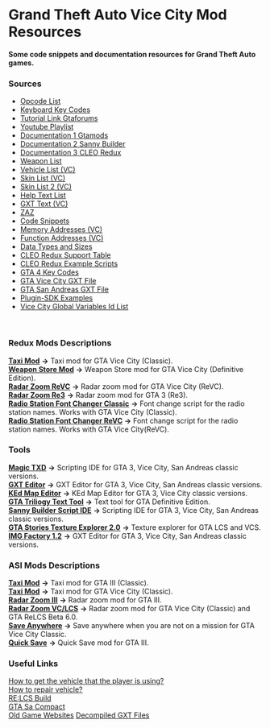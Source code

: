 # Grand Theft Auto Vice City Mod Resources
__Some code snippets and documentation resources for Grand Theft Auto games.__

### Sources
- [Opcode List](https://gtamods.com/wiki/List_of_opcodes)
- [Keyboard Key Codes](https://docs.microsoft.com/en-gb/windows/win32/inputdev/virtual-key-codes?redirectedfrom=MSDN)
- [Tutorial Link Gtaforums](https://gtaforums.com/topic/480446-iii-coding-directory/)
- [Youtube Playlist](https://www.youtube.com/playlist?list=PL34fQ24a1TlEbGbWkvVL4Xl8Zh20lxnOl)
- [Documentation 1 Gtamods](https://gtamods.com/wiki/Main_Page)
- [Documentation 2 Sanny Builder](https://library.sannybuilder.com/#/)
- [Documentation 3 CLEO Redux](https://re.cleo.li/docs/en/)
- [Weapon List](https://gtamods.com/wiki/Weapon)
- [Vehicle List (VC)](https://gtamods.com/wiki/List_of_vehicles_(VC))
- [Skin List (VC)](http://web.archive.org/web/20221207193849/https://wiki.gtaconnected.com/Resources/GTAVC/PedSkins)
- [Skin List 2 (VC)](http://spaceeinstein.altervista.org/peds_vc.php)
- [Help Text List](https://gtamods.com/wiki/Text)
- [GXT Text (VC)](http://spaceeinstein.altervista.org/gxt/gxt.php?game=VC&lang=EN)
- [ZAZ](http://zazmahall.de/ZAZGTASANATORIUM/CLEO3BASIC.htm)
- [Code Snippets](https://gtamods.com/wiki/Category:Code_Snippets)
- [Memory Addresses (VC)](https://gtamods.com/wiki/Memory_Addresses_(VC))
- [Function Addresses (VC)](https://gtamods.com/wiki/Function_Memory_Addresses_(VC))
- [Data Types and Sizes](https://docs.oracle.com/cd/E19253-01/817-6223/chp-typeopexpr-2/index.html)
- [CLEO Redux Support Table](https://github.com/cleolibrary/CLEO-Redux/wiki/Feature-Support-Matrix)
- [CLEO Redux Example Scripts](https://github.com/cleolibrary/CLEO-Redux/tree/master/examples)
- [GTA 4 Key Codes](https://gtaforums.com/topic/387783-generic-gta-4-documentation/?do=findComment&comment=1059735675)
- [GTA Vice City GXT File](http://public.sannybuilder.com/GXT/old/GTAVC.text)
- [GTA San Andreas GXT File](https://public.sannybuilder.com/GXT/old/GTASA.text)
- [Plugin-SDK Examples](https://github.com/DK22Pac/plugin-sdk/tree/master/examples)
- [Vice City Global Variables Id List](https://github.com/sannybuilder/data/blob/master/vc_sbl/CustomVariables.ini)
<br/>

### Redux Mods Descriptions
[**Taxi Mod**](https://github.com/yuksel-kadir/Grand-Theft-Auto-Modding-Source/tree/main/MOD%20Taxi%20Mod%20(GTA%20VC%20Classic)) **->** Taxi mod for GTA Vice City (Classic).<br/>
[**Weapon Store Mod**](https://github.com/yuksel-kadir/Grand-Theft-Auto-Modding-Source/tree/main/VC_DE_MOD_Weapon%20Store%20Mod%20(Definitive)) **->** Weapon Store mod for GTA Vice City (Definitive Edition).<br/>
[**Radar Zoom ReVC**](https://github.com/yuksel-kadir/Grand-Theft-Auto-Modding-Source/tree/main/MOD%20Radar%20Zoom%20(GTA%20ReVC)) **->** Radar zoom mod for GTA Vice City (ReVC). <br/>
[**Radar Zoom Re3**](https://github.com/yuksel-kadir/Grand-Theft-Auto-Modding-Source/tree/main/MOD%20Radar%20Zoom%20(GTA%20Re3)) **->** Radar zoom mod for GTA 3 (Re3). <br/>
[**Radio Station Font Changer Classic**](https://github.com/yuksel-kadir/Grand-Theft-Auto-Modding-Source/tree/main/MOD%20Radio%20Station%20Font%20Changer%20(GTA%20VC%20Classic)) **->** Font change script for the radio station names. Works with GTA Vice City (Classic).<br/>
[**Radio Station Font Changer ReVC**](https://github.com/yuksel-kadir/Grand-Theft-Auto-Modding-Source/tree/main/MOD%20Radio%20Station%20Font%20Changer%20(GTA%20ReVC)) **->** Font change script for the radio station names. Works with GTA Vice City(ReVC).
<br/>

### Tools
[**Magic TXD**](https://gtaforums.com/topic/851436-relopensrc-magictxd/) **->** Scripting IDE for GTA 3, Vice City, San Andreas classic versions.<br/>
[**GXT Editor**](http://web.archive.org/web/20070102011246/http://zverik.rbcmail.ru/gxtedit13.zip) **->** GXT Editor for GTA 3, Vice City, San Andreas classic versions.<br/>
[**KEd Map Editor**](https://www.gtagarage.com/mods/show.php?id=8322) **->** KEd Map Editor for GTA 3, Vice City classic versions.<br/>
[**GTA Triliogy Text Tool**](https://gtaforums.com/topic/977646-gtasade-localization-modding-guide/) **->** Text tool for GTA Definitive Edition.<br/>
[**Sanny Builder Script IDE**](https://sannybuilder.com/index.html) **->** Scripting IDE for GTA 3, Vice City, San Andreas classic versions.<br/>
[**GTA Stories Texture Explorer 2.0**](https://libertycity.net/files/gta-vice-city-stories/57785-gta-stories-texture-explorer-2.0.html) **->** Texture explorer for GTA LCS and VCS.<br/>
[**IMG Factory 1.2**](https://libertycity.net/files/gta-vice-city/102592-img-factory-1.2.html) **->** GXT Editor for GTA 3, Vice City, San Andreas classic versions.<br/>

### ASI Mods Descriptions
[**Taxi Mod**](https://github.com/yuksel-kadir/Grand-Theft-Auto-Modding-Source/tree/main/ASI%20MOD%20Taxi%20Mod%20(GTA%20III%20Classic)) **->** Taxi mod for GTA III (Classic).<br/>
[**Taxi Mod**](https://github.com/yuksel-kadir/Grand-Theft-Auto-Modding-Source/tree/main/ASI%20MOD%20Taxi%20Mod%20(GTA%20VC%20Classic)) **->** Taxi mod for GTA Vice City (Classic).<br/>
[**Radar Zoom III**](https://github.com/yuksel-kadir/Grand-Theft-Auto-Modding-Source/tree/main/ASI%20MOD%20Radar%20Zoom%20(GTA%20III%20Classic)) **->** Radar zoom mod for GTA III.<br/>
[**Radar Zoom VC/LCS**](https://github.com/yuksel-kadir/Grand-Theft-Auto-Modding-Source/tree/main/ASI%20MOD%20Radar%20Zoom%20(GTA%20VC%20Classic%20-%20GTA%20ReLCS)) **->** Radar zoom mod for GTA Vice City (Classic) and GTA ReLCS Beta 6.0. <br/>
[**Save Anywhere**](https://github.com/yuksel-kadir/Grand-Theft-Auto-Modding-Source/tree/main/ASI%20MOD%20Save%20Anywhere%20(GTA%20VC%20Classic)) **->** Save anywhere when you are not on a mission for GTA Vice City Classic.<br/>
[**Quick Save**](https://github.com/yuksel-kadir/Grand-Theft-Auto-Modding-Source/tree/main/ASI%20MOD%20Quick%20Save%20(GTA%20III%20Classic)) **->** Quick Save mod for GTA III.
<br/>

### Useful Links
[How to get the vehicle that the player is using?](https://gtaforums.com/topic/975946-fast-question-what-is-the-opcode-to-see-what-player-is-using/)<br/>
[How to repair vehicle?](https://gtamods.com/wiki/0A30)<br/>
[RE:LCS Build](https://drive.google.com/file/d/10SVHpIbHvGF8sLJjcORNejCt3SZp99ua/view?usp=sharing)<br/>
[GTA Sa Compact](https://web.archive.org/web/20221130223910/https://github.com/codenulls/gta-reversed/files/6949371/gta_sa.zip)<br/>
[Old Game Websites](https://museum.rockstarnexus.com/)
[Decompiled GXT Files](https://web.archive.org/web/20171028075956/http://public.sannybuilder.com/GXT/)
<!--
### Some Useful Opcode Descriptions
[**0ADC**: Check if the player has typed a specified text.](https://gtamods.com/wiki/0ADC)<br/>
[**03E5**: Print help message on the left corner of the screen.](https://gtamods.com/wiki/03E5)<br/>
[**0222**: Set player health to some value.](https://gtamods.com/wiki/List_of_opcodes)<br/>
[**035E**: Add armour to player.](https://gtamods.com/wiki/List_of_opcodes)<br/>
[**0000**: 0000 is often put at the beginning of CLEO scripts to avoid jump-at-zero-offset bug.](https://gtamods.com/wiki/0000)<br/>
[**0ACA**: This CLEO opcode prints a custom help message.](https://gtamods.com/wiki/0ACA)<br/>
[**0109**: This opcode adds the integer value to the player's current amount of money. A negative value subtracts the player's money.](https://gtamods.com/wiki/0109)<br/>
[**010D**: This sets the player's current wanted level from 0 to 6. It will not exceed the maximum wanted level set by opcode 01F0. Negative values have no effect while values higher than six will not exceed six.](https://gtamods.com/wiki/010D)<br/>
[**01B2**: Gives the weapon to the **CHARACTER**.](https://gtamods.com/wiki/01B2)<br/>
[**01B1**: Gives the weapon to the **PLAYER**.](https://gtamods.com/wiki/01B1)<br/>
[**0247**: Request a model.](https://gtamods.com/wiki/0247)<br/>
[**0248**: Check if the requested model is loaded.](https://gtamods.com/wiki/0248)<br/>
[**04C4**: This opcode stores a point offset from the character's position. The coordinates it stores are dependent on the direction the character is facing.](https://gtamods.com/wiki/04C4)<br/>
[**0ADD**: Spawns a vehicle of the specified model like a cheat.](https://gtamods.com/wiki/0ADD)<br/>
[**02AC**: Sets the proofs of the vehicle.](https://gtamods.com/wiki/02AC)<br/>
**053F**: Sets tires vulnerability (0 = off).<br/>
**055E**: Sets player's max health.<br/>
<br/>
-->

<!--
### Script Descriptions
[**HESOYAM Script**](https://github.com/WastedHymn/Grand-Theft-Auto-Vice-City-Scripts/blob/master/hesoyamscript.txt) **->** Player can get $250.000, full health and armour, by typing "HESOYAM" just like in GTA San Andreas.<br/>
[**Save Game Script**](https://github.com/WastedHymn/Grand-Theft-Auto-Vice-City-Scripts/blob/master/savegamescript.txt) **->** Player can save the game *any time* and *anywhere* in Vice City when a mission is not active.<br/>
[**Weapon Script**](https://github.com/WastedHymn/Grand-Theft-Auto-Vice-City-Scripts/blob/master/weaponscript.txt) **->** Player can get a set of weapons by typing "GUNSGUNSGUNS".<br/>
[**Vehicle Spawner**](https://github.com/WastedHymn/Grand-Theft-Auto-Vice-City-Scripts/blob/master/vehiclespawnerscript.txt) **->** Type the name of the vehicle and it will spawn in front of you! (This Script doesn't include all of the vehicles in the [vehicle list](https://gtamods.com/wiki/List_of_vehicles_(VC)) so you if you want to spawn a vehicle that didn't include in the script, you have to modify the script and compile it with [Sanny Builder](https://sannybuilder.com/index.html).)<br/>
[**AEZAKMI Script**](https://github.com/WastedHymn/Grand-Theft-Auto-Vice-City-Scripts/blob/master/aezakmiscript.txt) **->** This script behaves just like the AEZAKMI cheat in GTA San Andreas. When AEZAKMI is typed, the cops no longer chase the player and respond to all criminal activity. If the player types the cheat again then the cops behaviour will be restored and they response all the crime activity.<br/>
<br/>
-->
